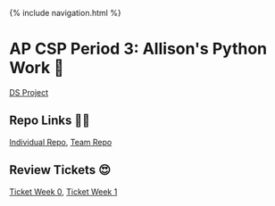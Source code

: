 {% include navigation.html %}

# AP CSP Period 3: Allison's Python Work 🐍

<a href="datastructuresproject">DS Project</a>

## Repo Links 👩‍💻
[Individual Repo](https://github.com/allisonthuang/allisonthuang.github.io),
[Team Repo](https://github.com/christinlee367/n225_FireEradicatorsTheSequel)

## Review Tickets 😍
[Ticket Week 0](https://github.com/christinlee367/womenInSTEMandDavid/issues/3), [Ticket Week 1](https://github.com/christinlee367/womenInSTEMandDavid/issues/14)
